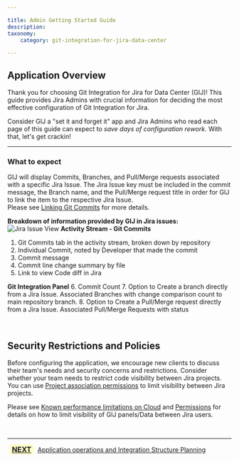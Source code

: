 ```yaml
---

title: Admin Getting Started Guide
description:
taxonomy:
    category: git-integration-for-jira-data-center

---
```


## Application Overview

Thank you for choosing Git Integration for Jira for Data Center (GIJ)! This guide provides Jira Admins with crucial information for deciding the most effective configuration of Git Integration for Jira.

Consider GIJ a "set it and forget it" app and Jira Admins who read each page of this guide can expect to *save days of configuration rework*. With that, let's get crackin!

---
### What to expect

GIJ will display Commits, Branches, and Pull/Merge requests associated with a specific Jira Issue. The Jira Issue key must be included in the commit message, the Branch name, and the Pull/Merge request title in order for GIJ to link the item to the respective Jira Issue.  
 Please see [Linking Git Commits](https://help.gitkraken.com/git-integration-for-jira-data-center/linking-git-commits-to-jira-issues-gij-self-managed/) for more details.

**Breakdown of information provided by GIJ in Jira issues:**
![Jira Issue View](/wp-content/uploads/Jira-dc-Issue-Breakdown.png)
**Activity Stream - Git Commits**
1. Git Commits tab in the activity stream, broken down by repository
2. Individual Commit, noted by Developer that made the commit
3. Commit message
4. Commit line change summary by file
5. Link to view Code diff in Jira


**Git Integration Panel**
6. Commit Count
7. Option to Create a branch directly from a Jira Issue. Associated Branches with change comparison count to main repository branch.
8. Option to Create a Pull/Merge request directly from a Jira Issue. Associated Pull/Merge Requests with status

&nbsp;

## Security Restrictions and Policies

<div class="bbb-callout bbb--alert">
    <div class="irow">
    <div class="ilogobox">
        <span class="logoimg"></span>
    </div>
    <div class="imsgbox">
        Before configuring the application, we encourage new clients to discuss their team's needs and security concerns and restrictions. Consider whether your team needs to restrict code visibility between Jira projects. You can use <a href='/git-integration-for-jira-data-center/associating-project-permissions-gij-self-managed'>Project association permissions</a> to limit visibility between Jira projects.
        <p style='margin-bottom:0px'>Please see <a href='/git-integration-for-jira-cloud/known-performance-limitations-gij-cloud'>Known performance limitations on Cloud</a> and <a href='/git-integration-for-jira-data-center/permissions-gij-self-managed'>Permissions</a> for details on how to limit visibility of GIJ panels/Data between Jira users.</p>
    </div>
    </div>
</div>

&nbsp;
___

[<b style='background-color:#FFFCC3; padding: 1px 5px; color:#181D28; border-radius:3px; margin: 0 5px; font-size: medium;'>NEXT</b>](/git-integration-for-jira-data-center/Getting-Started-Guide-App-operations-and-planning-dc) <a href="/git-integration-for-jira-data-center/Getting-Started-Guide-App-operations-and-planning-dc">Application operations and Integration Structure Planning</a>

